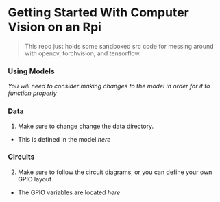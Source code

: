 # Getting Started With Computer Vision on an Rpi
> This repo just holds some sandboxed src code for messing around with opencv, torchvision, and tensorflow. 

### Using Models
*You will need to consider making changes to the model in order for it to function properly*

### Data
1. Make sure to change change the data directory.
 - This is defined in the model *here*

### Circuits
2. Make sure to follow the circuit diagrams, or
   you can define your own GPIO layout
 - The GPIO variables are located *here*
